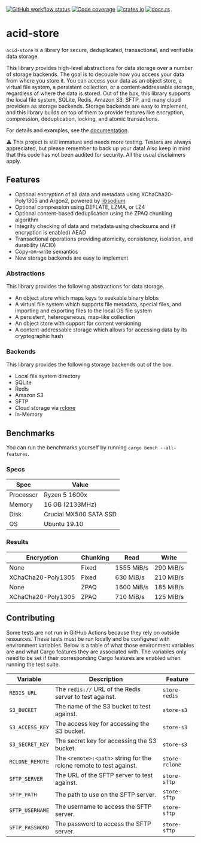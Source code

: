 [![GitHub workflow status](https://github.com/lostatc/acid-store/workflows/Tests/badge.svg)](https://github.com/lostatc/acid-store/actions?query=workflow%3ATests)
[![Code coverage](https://codecov.io/gh/lostatc/acid-store/branch/master/graph/badge.svg)](https://codecov.io/gh/lostatc/acid-store)
[![crates.io](https://img.shields.io/crates/v/acid-store)](https://crates.io/crates/acid-store)
[![docs.rs](https://docs.rs/acid-store/badge.svg)](https://docs.rs/acid-store)

# acid-store

`acid-store` is a library for secure, deduplicated, transactional, and verifiable data storage.

This library provides high-level abstractions for data storage over a number of storage backends.
The goal is to decouple how you access your data from where you store it. You can access your data
as an object store, a virtual file system, a persistent collection, or a content-addressable
storage, regardless of where the data is stored. Out of the box, this library supports the local
file system, SQLite, Redis, Amazon S3, SFTP, and many cloud providers as storage backends. Storage
backends are easy to implement, and this library builds on top of them to provide features like
encryption, compression, deduplication, locking, and atomic transactions.

For details and examples, see the [documentation](https://docs.rs/acid-store).

⚠️ This project is still immature and needs more testing. Testers are always appreciated, but please
remember to back up your data! Also keep in mind that this code has not been audited for security.
All the usual disclaimers apply.

## Features
- Optional encryption of all data and metadata using XChaCha20-Poly1305 and Argon2, powered by
[libsodium](https://download.libsodium.org/doc/)
- Optional compression using DEFLATE, LZMA, or LZ4
- Optional content-based deduplication using the ZPAQ chunking algorithm
- Integrity checking of data and metadata using checksums and (if encryption is enabled) AEAD
- Transactional operations providing atomicity, consistency, isolation, and durability (ACID)
- Copy-on-write semantics
- New storage backends are easy to implement

### Abstractions

This library provides the following abstractions for data storage.

- An object store which maps keys to seekable binary blobs
- A virtual file system which supports file metadata, special files, and importing and exporting
files to the local OS file system
- A persistent, heterogeneous, map-like collection
- An object store with support for content versioning
- A content-addressable storage which allows for accessing data by its cryptographic hash

### Backends

This library provides the following storage backends out of the box.

- Local file system directory
- SQLite
- Redis
- Amazon S3
- SFTP
- Cloud storage via [rclone](https://rclone.org/)
- In-Memory

## Benchmarks

You can run the benchmarks yourself by running `cargo bench --all-features`.

### Specs

Spec | Value
--- | ---
Processor | Ryzen 5 1600x
Memory | 16 GB (2133MHz)
Disk | Crucial MX500 SATA SSD
OS | Ubuntu 19.10

### Results

Encryption | Chunking | Read | Write
--- | --- | --- | ---
None | Fixed | 1555 MiB/s | 290 MiB/s
XChaCha20-Poly1305 | Fixed | 630 MiB/s | 210 MiB/s
None | ZPAQ | 1600 MiB/s | 185 MiB/s
XChaCha20-Poly1305 | ZPAQ | 710 MiB/s | 125 MiB/s

## Contributing

Some tests are not run in GitHub Actions because they rely on outside resources. These tests must be
run locally and be configured with environment variables. Below is a table of what those environment
variables are and what Cargo features they are associated with. The variables only need to be set if
their corresponding Cargo features are enabled when running the test suite.

| Variable | Description | Feature |
| --- | --- | --- |
| `REDIS_URL` | The `redis://` URL of the Redis server to test against. | `store-redis` |
| `S3_BUCKET` | The name of the S3 bucket to test against. | `store-s3` |
| `S3_ACCESS_KEY` | The access key for accessing the S3 bucket. | `store-s3` |
| `S3_SECRET_KEY` | The secret key for accessing the S3 bucket. | `store-s3` |
| `RCLONE_REMOTE` | The `<remote>:<path>` string for the rclone remote to test against. | `store-rclone` |
| `SFTP_SERVER` | The URL of the SFTP server to test against. | `store-sftp` |
| `SFTP_PATH` | The path to use on the SFTP server. | `store-sftp` |
| `SFTP_USERNAME` | The username to access the SFTP server. | `store-sftp` |
| `SFTP_PASSWORD` | The password to access the SFTP server. | `store-sftp` |
